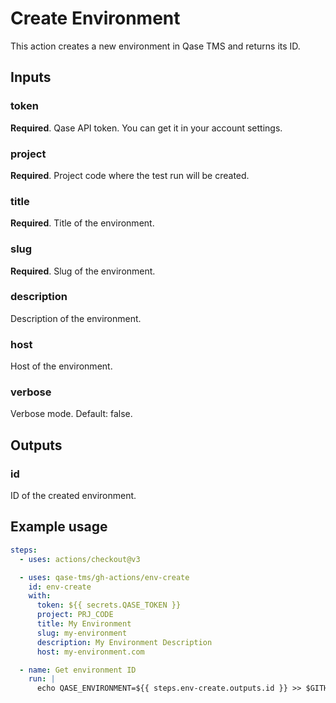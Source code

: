 # Create Environment

This action creates a new environment in Qase TMS and returns its ID.

## Inputs

### token

**Required**. Qase API token. You can get it in your account settings.

### project

**Required**. Project code where the test run will be created.

### title

**Required**. Title of the environment.

### slug

**Required**. Slug of the environment.

### description

Description of the environment.

### host

Host of the environment.

### verbose

Verbose mode. Default: false.

## Outputs

### id

ID of the created environment.

## Example usage

```yaml
steps:
  - uses: actions/checkout@v3

  - uses: qase-tms/gh-actions/env-create
    id: env-create
    with:
      token: ${{ secrets.QASE_TOKEN }}
      project: PRJ_CODE
      title: My Environment
      slug: my-environment
      description: My Environment Description
      host: my-environment.com

  - name: Get environment ID
    run: |
      echo QASE_ENVIRONMENT=${{ steps.env-create.outputs.id }} >> $GITHUB_ENV
```
